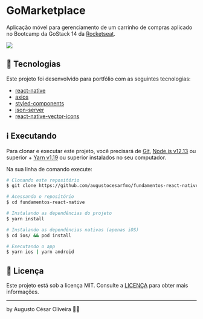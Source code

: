 # GoMarketplace

Aplicação móvel para gerenciamento de um carrinho de compras aplicado no Bootcamp da GoStack 14 da [Rocketseat](https://rocketseat.com.br/).

![](https://imgur.com/O8UW80B.png)

## 🚀 Tecnologias

Este projeto foi desenvolvido para portfólio com as seguintes tecnologias:

- [react-native](https://reactnative.dev/)
- [axios](https://github.com/axios/axios)
- [styled-components](https://styled-components.com/)
- [json-server](https://github.com/typicode/json-server)
- [react-native-vector-icons](https://github.com/oblador/react-native-vector-icons)

## ℹ️ Executando

Para clonar e executar este projeto, você precisará de [Git](https://git-scm.com), [Node.js v12.13][nodejs] ou superior + [Yarn v1.19][yarn] ou superior instalados no seu computador.

Na sua linha de comando execute:

```bash
# Clonando este repositório
$ git clone https://github.com/augustocesarfmo/fundamentos-react-native.git

# Acessando o repositório
$ cd fundamentos-react-native

# Instalando as dependências do projeto
$ yarn install

# Instalando as dependências nativas (apenas iOS)
$ cd ios/ && pod install

# Executando o app
$ yarn ios | yarn android
```

## 📝 Licença

Este projeto está sob a licença MIT. Consulte a [LICENÇA](https://github.com/augustocesarfmo/fundamentos-react-native/blob/master/LICENSE.md) para obter mais informações.

---

by Augusto César Oliveira 👐🏼

[nodejs]: https://nodejs.org/
[yarn]: https://yarnpkg.com/
[vc]: https://code.visualstudio.com/
